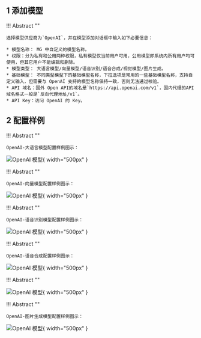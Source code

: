 ## 1 添加模型

!!! Abstract ""

    选择模型供应商为`OpenAI`，并在模型添加对话框中输入如下必要信息：

    * 模型名称： MG 中自定义的模型名称。
    * 权限：分为私有和公用两种权限，私有模型仅当前用户可用，公用模型即系统内所有用户均可使用，但其它用户不能编辑和删除。
    * 模型类型： 大语言模型/向量模型/语音识别/语音合成/视觉模型/图片生成。
    * 基础模型： 不同类型模型下的基础模型名称，下拉选项是常用的一些基础模型名称，支持自定义输入，但需要与 OpenAI 支持的模型名称保持一致，否则无法通过校验。
    * API 域名：国外 Open API的域名是`https://api.openai.com/v1`，国内代理的API域名格式一般是`反向代理地址/v1`。
    * API Key：访问 OpenAI 的 Key。

## 2 配置样例

!!! Abstract ""

    OpenAI-大语言模型配置样例图示：

![OpenAI 模型](../../img/model/openai_llm.png){ width="500px" }

!!! Abstract ""

    OpenAI-向量模型配置样例图示：

![OpenAI 模型](../../img/model/openai_embed.png){ width="500px" }

!!! Abstract ""

    OpenAI-语音识别模型配置样例图示：

![OpenAI 模型](../../img/model/openai_asr.png){ width="500px" }

!!! Abstract ""

    OpenAI-语音合成配置样例图示：

![OpenAI 模型](../../img/model/openai_tts.png){ width="500px" }

!!! Abstract ""

![OpenAI 模型](../../img/model/openai_vision.png){ width="500px" }

!!! Abstract ""

    OpenAI-图片生成模型配置样例图示：

![OpenAI 模型](../../img/model/openai_verison_gen.png){ width="500px" }
